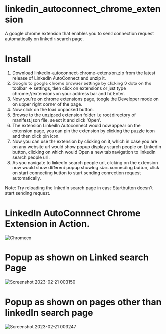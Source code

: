 # linkedin_autoconnect_chrome_extension
A google chrome extension that enables you to send connection request automatically on linkedIn search page.


# Install

1. Download linkedin-autoconnect-chrome-extension.zip from the latest release of LinkedIn AutoConnect and unzip it.<br/>
2. Google to google chrome browser settings by clicking 3 dots on the toolbar -> settings, then click on extensions or just type chrome://extensions on your address bar    and hit Enter.<br/>
3. Now you're on chrome extensions page, toogle the Developer mode on on upper right corner of the page.<br/>
4. Now click on the load unpacked button.<br/>
5. Browse to the unzipped extension folder i.e root directory of manifest.json file, select it and click 'Open'.<br/>
6. The extension  LinkedIn Autoconnect would now appear on the extension page, you can pin the extension by clicking the puzzle icon and then click pin icon.<br/>
7. Now you can use the extension by clicking on it, which in case you are on any website url would show popup display search people on LinkedIn button, clicking on which    would Open a new tab navigation to linkedIn search people url.<br/>
8. As you navigate to linkedIn search people url, clicking on the extension now would show different popup showing start connecting button, click on start connecting        button to start sending connection request automatically.<br/>

Note: Try reloading the linkedIn search page in case Startbutton doesn't start sending request. 

# LinkedIn AutoConnnect Chrome Extension in Action.
![Chromeex](https://user-images.githubusercontent.com/37264147/220190258-0f7c1eb9-c5da-4373-8af9-bf37abe4d3ca.gif)




# Popup as shown on Linked search Page
![Screenshot 2023-02-21 003150](https://user-images.githubusercontent.com/37264147/220187291-4554c49f-bdb0-4ab6-a7fe-10a0f8d97e8e.jpg)

# Popup as shown on pages other than linkedIn search page
![Screenshot 2023-02-21 003247](https://user-images.githubusercontent.com/37264147/220187451-169f13ab-c9b9-4e84-bb5d-7c1efede9297.jpg)

